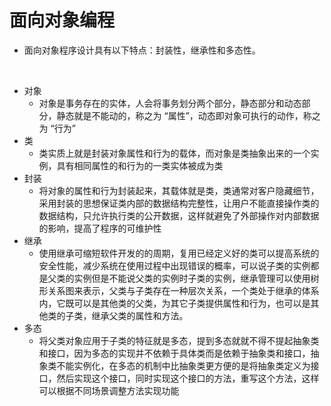 # 面向对象编程

- 面向对象程序设计具有以下特点：封装性，继承性和多态性。

<br/>

- 对象
  - 对象是事务存在的实体，人会将事务划分两个部分，静态部分和动态部分，静态就是不能动的，称之为 “属性”，动态即对象可执行的动作，称之为 “行为”
- 类
  - 类实质上就是封装对象属性和行为的载体，而对象是类抽象出来的一个实例，具有相同属性的和行为的一类实体被成为类
- 封装
  - 将对象的属性和行为封装起来，其载体就是类，类通常对客户隐藏细节，采用封装的思想保证类内部的数据结构完整性，让用户不能直接操作类的数据结构，只允许执行类的公开数据，这样就避免了外部操作对内部数据的影响，提高了程序的可维护性
- 继承
  - 使用继承可缩短软件开发的的周期，复用已经定义好的类可以提高系统的安全性能，减少系统在使用过程中出现错误的概率，可以说子类的实例都是父类的实例但是不能说父类的实例时子类的实例，继承管理可以使用树形关系图来表示，父类与子类存在一种层次关系，一个类处于继承的体系内，它既可以是其他类的父类，为其它子类提供属性和行为，也可以是其他类的子类，继承父类的属性和方法。
- 多态
  - 将父类对象应用于子类的特征就是多态，提到多态就就不得不提起抽象类和接口，因为多态的实现并不依赖于具体类而是依赖于抽象类和接口，抽象类不能实例化，在多态的机制中比抽象类更方便的是将抽象类定义为接口，然后实现这个接口，同时实现这个接口的方法，重写这个方法，这样可以根据不同场景调整方法实现功能
